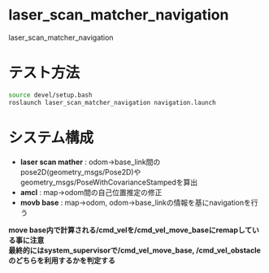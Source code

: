 # laser_scan_matcher_navigation
laser_scan_matcher_navigation

# テスト方法

```bash
source devel/setup.bash
roslaunch laser_scan_matcher_navigation navigation.launch
```
# システム構成

- **laser scan mather** : odom->base_link間のpose2D(geometry_msgs/Pose2D)やgeometry_msgs/PoseWithCovarianceStampedを算出
- **amcl** : map->odom間の自己位置推定の修正
- **movb base** : map->odom, odom->base_linkの情報を基にnavigationを行う

**move base内で計算される/cmd_velを/cmd_vel_move_baseにremapしている事に注意**  
**最終的にはsystem_supervisorで/cmd_vel_move_base, /cmd_vel_obstacleのどちらを利用するかを判定する**

